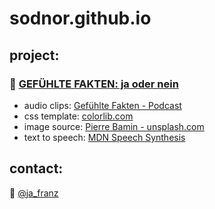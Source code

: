 # sodnor.github.io  
## project:  
### 🦎  [GEFÜHLTE FAKTEN: ja oder nein](../fakten)  
* audio clips: [Gefühlte Fakten - Podcast](https://gefuehltefakten.de)  
* css template: [colorlib.com](https://colorlib.com)  
* image source: [Pierre Bamin - unsplash.com](https://unsplash.com/photos/4ePxJT_ffKw)  
* text to speech: [MDN Speech Synthesis](https://developer.mozilla.org/en-US/docs/Web/API/SpeechSynthesisUtterance)

## contact:  
🐤  [@ja_franz](https://twitter.com/ja_franz "Twitter: @ja_franz")  
